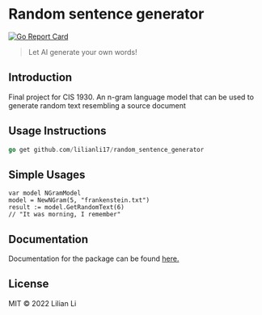 # Random sentence generator

[![Go Report Card](https://goreportcard.com/badge/github.com/lilianli17/random_sentence_generator)](https://goreportcard.com/report/github.com/lilianli17/random_sentence_generator)


> Let AI generate your own words!

## Introduction

Final project for CIS 1930. An n-gram language model that can be used to generate random text resembling a source document 

## Usage Instructions

``` go
go get github.com/lilianli17/random_sentence_generator
```

## Simple Usages
```
var model NGramModel
model = NewNGram(5, "frankenstein.txt")
result := model.GetRandomText(6)
// "It was morning, I remember"
```

## Documentation

Documentation for the package can be found [here.](https://pkg.go.dev/github.com/lilianli17/random_sentence_generator)

## License

MIT © 2022 Lilian Li
